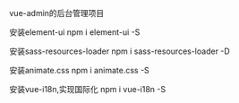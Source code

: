 vue-admin的后台管理项目

安装element-ui
npm i element-ui -S

安装sass-resources-loader
npm i sass-resources-loader -D

安装animate.css
npm i animate.css -S

安装vue-i18n,实现国际化
npm i vue-i18n -S










